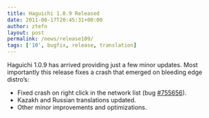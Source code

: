 ```yaml
---
title: Haguichi 1.0.9 Released
date: 2011-06-17T20:45:31+00:00
author: ztefn
layout: post
permalink: /news/release109/
tags: ['10', bugfix, release, translation]
---
```

Haguichi 1.0.9 has arrived providing just a few minor updates. Most importantly this release fixes a crash that emerged on bleeding edge distro&#8217;s:

  * Fixed crash on right click in the network list (bug <a href="https://bugs.launchpad.net/haguichi/+bug/755656" target="_blank">#755656</a>).
  * Kazakh and Russian translations updated.
  * Other minor improvements and optimizations.

